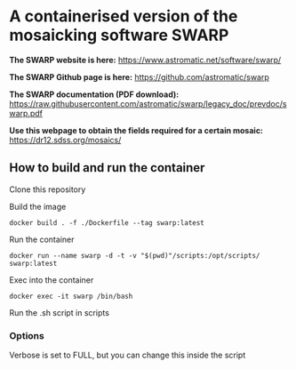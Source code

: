 # A containerised version of the mosaicking software SWARP

**The SWARP website is here:** https://www.astromatic.net/software/swarp/

**The SWARP Github page is here:** https://github.com/astromatic/swarp

**The SWARP documentation (PDF download):** https://raw.githubusercontent.com/astromatic/swarp/legacy_doc/prevdoc/swarp.pdf

**Use this webpage to obtain the fields required for a certain mosaic:** https://dr12.sdss.org/mosaics/


## How to build and run the container

Clone this repository

Build the image

    docker build . -f ./Dockerfile --tag swarp:latest

Run the container

    docker run --name swarp -d -t -v "$(pwd)"/scripts:/opt/scripts/ swarp:latest

Exec into the container

    docker exec -it swarp /bin/bash

Run the .sh script in scripts

### Options

Verbose is set to FULL, but you can change this inside the script
